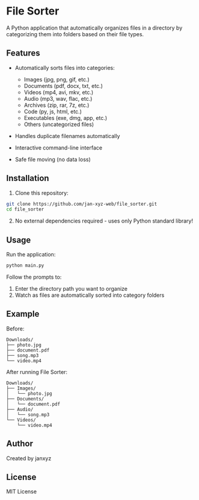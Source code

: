 # File Sorter

A Python application that automatically organizes files in a directory by categorizing them into folders based on their file types.

## Features

- Automatically sorts files into categories:
  - Images (jpg, png, gif, etc.)
  - Documents (pdf, docx, txt, etc.)
  - Videos (mp4, avi, mkv, etc.)
  - Audio (mp3, wav, flac, etc.)
  - Archives (zip, rar, 7z, etc.)
  - Code (py, js, html, etc.)
  - Executables (exe, dmg, app, etc.)
  - Others (uncategorized files)

- Handles duplicate filenames automatically
- Interactive command-line interface
- Safe file moving (no data loss)

## Installation

1. Clone this repository:
```bash
git clone https://github.com/jan-xyz-web/file_sorter.git
cd file_sorter
```

2. No external dependencies required - uses only Python standard library!

## Usage

Run the application:
```bash
python main.py
```

Follow the prompts to:
1. Enter the directory path you want to organize
2. Watch as files are automatically sorted into category folders

## Example

Before:
```
Downloads/
├── photo.jpg
├── document.pdf
├── song.mp3
└── video.mp4
```

After running File Sorter:
```
Downloads/
├── Images/
│   └── photo.jpg
├── Documents/
│   └── document.pdf
├── Audio/
│   └── song.mp3
└── Videos/
    └── video.mp4
```

## Author

Created by janxyz

## License

MIT License

